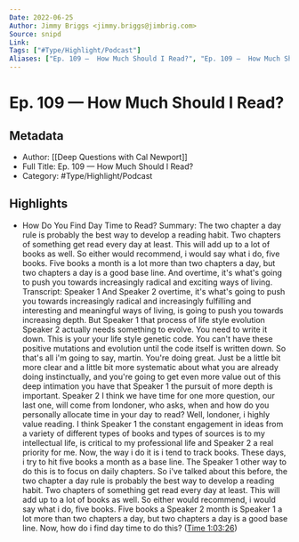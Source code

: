 ```yaml
---
Date: 2022-06-25
Author: Jimmy Briggs <jimmy.briggs@jimbrig.com>
Source: snipd
Link: 
Tags: ["#Type/Highlight/Podcast"]
Aliases: ["Ep. 109 —  How Much Should I Read?", "Ep. 109 —  How Much Should I Read?"]
---
```

# Ep. 109 —  How Much Should I Read?

## Metadata
- Author: [[Deep Questions with Cal Newport]]
- Full Title: Ep. 109 —  How Much Should I Read?
- Category: #Type/Highlight/Podcast

## Highlights
- How Do You Find Day Time to Read?
  Summary:
  The two chapter a day rule is probably the best way to develop a reading habit. Two chapters of something get read every day at least. This will add up to a lot of books as well. So either would recommend, i would say what i do, five books. Five books a month is a lot more than two chapters a day, but two chapters a day is a good base line. And overtime, it's what's going to push you towards increasingly radical and exciting ways of living.
  Transcript:
  Speaker 1
  And
  Speaker 2
  overtime, it's what's going to push you towards increasingly radical and increasingly fulfilling and interesting and meaningful ways of living, is going to push you towards increasing depth. But
  Speaker 1
  that process of life style evolution
  Speaker 2
  actually needs something to evolve. You need to write it down. This is your your life style genetic code. You can't have these positive mutations and evolution until the code itself is written down. So that's all i'm going to say, martin. You're doing great. Just be a little bit more clear and a little bit more systematic about what you are already doing instinctually, and you're going to get even more value out of this deep intimation you have that
  Speaker 1
  the pursuit of more depth is important.
  Speaker 2
  I think we have time for one more question, our last one, will come from londoner, who asks, when and how do you personally allocate time in your day to read? Well, londoner, i highly value reading. I think
  Speaker 1
  the constant engagement in ideas from a variety of different types of books and types of sources is to my intellectual life, is critical to my professional life and
  Speaker 2
  a real priority for me. Now, the way i do it is i tend to track books. These days, i try to hit five books a month as a base line. The
  Speaker 1
  other way to do this is to focus on daily chapters. So i've talked about this before, the two chapter a day rule is probably the best way to develop a reading habit. Two chapters of something get read every day at least. This will add up to a lot of books as well. So either would recommend, i would say what i do, five books. Five books a
  Speaker 2
  month is
  Speaker 1
  a lot more than two chapters a day, but two chapters a day is a good base line. Now, how do i find day time to do this? ([Time 1:03:26](https://share.snipd.com/snip/7075dd53-1a8e-48bf-8a55-09e1fee0a1b3))

